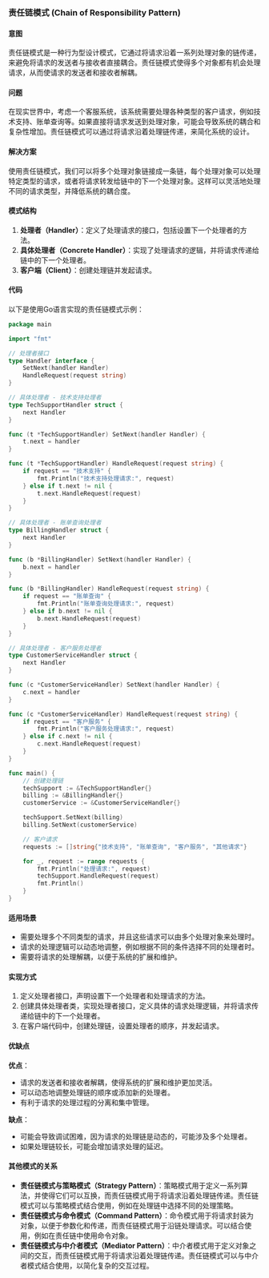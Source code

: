 ### 责任链模式 (Chain of Responsibility Pattern)

#### 意图
责任链模式是一种行为型设计模式，它通过将请求沿着一系列处理对象的链传递，来避免将请求的发送者与接收者直接耦合。责任链模式使得多个对象都有机会处理请求，从而使请求的发送者和接收者解耦。

#### 问题
在现实世界中，考虑一个客服系统，该系统需要处理各种类型的客户请求，例如技术支持、账单查询等。如果直接将请求发送到处理对象，可能会导致系统的耦合和复杂性增加。责任链模式可以通过将请求沿着处理链传递，来简化系统的设计。

#### 解决方案
使用责任链模式，我们可以将多个处理对象链接成一条链，每个处理对象可以处理特定类型的请求，或者将请求转发给链中的下一个处理对象。这样可以灵活地处理不同的请求类型，并降低系统的耦合度。

#### 模式结构
1. **处理者（Handler）**：定义了处理请求的接口，包括设置下一个处理者的方法。
2. **具体处理者（Concrete Handler）**：实现了处理请求的逻辑，并将请求传递给链中的下一个处理者。
3. **客户端（Client）**：创建处理链并发起请求。

#### 代码
以下是使用Go语言实现的责任链模式示例：

```go
package main

import "fmt"

// 处理者接口
type Handler interface {
    SetNext(handler Handler)
    HandleRequest(request string)
}

// 具体处理者 - 技术支持处理者
type TechSupportHandler struct {
    next Handler
}

func (t *TechSupportHandler) SetNext(handler Handler) {
    t.next = handler
}

func (t *TechSupportHandler) HandleRequest(request string) {
    if request == "技术支持" {
        fmt.Println("技术支持处理请求:", request)
    } else if t.next != nil {
        t.next.HandleRequest(request)
    }
}

// 具体处理者 - 账单查询处理者
type BillingHandler struct {
    next Handler
}

func (b *BillingHandler) SetNext(handler Handler) {
    b.next = handler
}

func (b *BillingHandler) HandleRequest(request string) {
    if request == "账单查询" {
        fmt.Println("账单查询处理请求:", request)
    } else if b.next != nil {
        b.next.HandleRequest(request)
    }
}

// 具体处理者 - 客户服务处理者
type CustomerServiceHandler struct {
    next Handler
}

func (c *CustomerServiceHandler) SetNext(handler Handler) {
    c.next = handler
}

func (c *CustomerServiceHandler) HandleRequest(request string) {
    if request == "客户服务" {
        fmt.Println("客户服务处理请求:", request)
    } else if c.next != nil {
        c.next.HandleRequest(request)
    }
}

func main() {
    // 创建处理链
    techSupport := &TechSupportHandler{}
    billing := &BillingHandler{}
    customerService := &CustomerServiceHandler{}

    techSupport.SetNext(billing)
    billing.SetNext(customerService)

    // 客户请求
    requests := []string{"技术支持", "账单查询", "客户服务", "其他请求"}

    for _, request := range requests {
        fmt.Println("处理请求:", request)
        techSupport.HandleRequest(request)
        fmt.Println()
    }
}
```

#### 适用场景
- 需要处理多个不同类型的请求，并且这些请求可以由多个处理对象来处理时。
- 请求的处理逻辑可以动态地调整，例如根据不同的条件选择不同的处理者时。
- 需要将请求的处理解耦，以便于系统的扩展和维护。

#### 实现方式
1. 定义处理者接口，声明设置下一个处理者和处理请求的方法。
2. 创建具体处理者类，实现处理者接口，定义具体的请求处理逻辑，并将请求传递给链中的下一个处理者。
3. 在客户端代码中，创建处理链，设置处理者的顺序，并发起请求。

#### 优缺点
**优点**：
- 请求的发送者和接收者解耦，使得系统的扩展和维护更加灵活。
- 可以动态地调整处理链的顺序或添加新的处理者。
- 有利于请求的处理过程的分离和集中管理。

**缺点**：
- 可能会导致调试困难，因为请求的处理链是动态的，可能涉及多个处理者。
- 如果处理链较长，可能会增加请求处理的延迟。

#### 其他模式的关系
- **责任链模式与策略模式（Strategy Pattern）**：策略模式用于定义一系列算法，并使得它们可以互换，而责任链模式用于将请求沿着处理链传递。责任链模式可以与策略模式结合使用，例如在处理链中选择不同的处理策略。
- **责任链模式与命令模式（Command Pattern）**：命令模式用于将请求封装为对象，以便于参数化和传递，而责任链模式用于沿链处理请求。可以结合使用，例如在责任链中使用命令对象。
- **责任链模式与中介者模式（Mediator Pattern）**：中介者模式用于定义对象之间的交互，而责任链模式用于将请求沿着处理链传递。责任链模式可以与中介者模式结合使用，以简化复杂的交互过程。